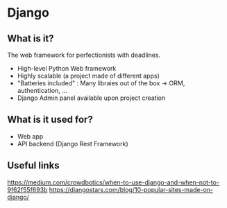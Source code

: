 # Django
## What is it?
The web framework for perfectionists with deadlines.
- High-level Python Web framework
- Highly scalable (a project made of different apps)
- "Batteries included" : Many libraies out of the box -> ORM, authentication, ...
- Django Admin panel available upon project creation
## What is it used for?
- Web app
- API backend (Django Rest Framework)
## Useful links
https://medium.com/crowdbotics/when-to-use-django-and-when-not-to-9f62f55f693b
https://djangostars.com/blog/10-popular-sites-made-on-django/